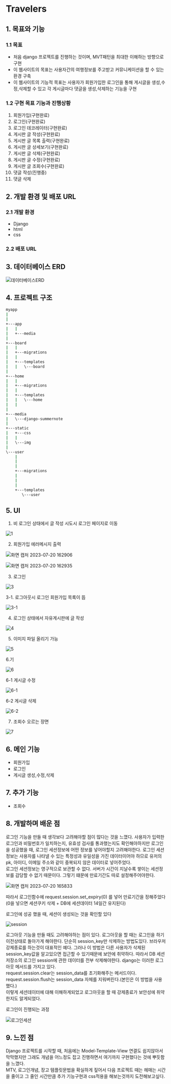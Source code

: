 # Travelers

## 1. 목표와 기능

### 1.1 목표
- 처음 django 프로젝트를 진행하는 것이며, MVT패턴을 최대한 이해하는 방향으로 구현
- 이 웹사이트의 목표는 사용자간의 여행정보를 주고받고 커뮤니케이션을 할 수 있는 환경 구축
- 이 웹사이트의 기능적 목표는 사용자가 회원가입한 로그인을 통해 게시글을 생성,수정,삭제할 수 있고 각 게시글마다 댓글을 생성,삭제하는 기능을 구현

### 1.2 구현 목표 기능과 진행상황

1. 회원가입(구현완료)
2. 로그인(구현완료)
3. 로그인 데코레이터(구현완료)
4. 게시판 글 작성(구현완료)
5. 게시판 글 목록 출력(구현완료)
6. 게시판 글 상세보기(구현완료)
7. 게시판 글 삭제(구현완료)
8. 게시판 글 수정(구현완료)
9. 게시판 글 조회수(구현완료)
10. 댓글 작성(진행중)
11. 댓글 삭제

## 2. 개발 환경 및 배포 URL
### 2.1 개발 환경
- Django
- html
- css

### 2.2 배포 URL

## 3. 데이터베이스 ERD


![데이터베이스ERD](https://github.com/k2h2j3/Orme_djangoproject/assets/74819625/95091afb-3194-4093-955a-735381fdd837)


## 4. 프로젝트 구조

```bash
myapp
|
|
+---app
|   |
|   +---media
|
+---board
|   |
|   +---migrations
|   |
|   +---templates
|   |   \---board
|
+---home
|   |
|   +---migrations
|   |
|   +---templates
|   |   \---home
|   |
|
+---media
|   \---django-summernote
|
+---static
|   +---css
|   |
|   \---img
|
\---user
    |   
    |         
    |
    +---migrations
    |   
    |       
    |
    +---templates
       \---user
```

## 5. UI

1. 비 로그인 상태에서 글 작성 시도시 로그인 페이지로 이동

   
![1](https://github.com/k2h2j3/Orme_djangoproject/assets/74819625/03409500-339f-4226-8d08-ad472433f62f)


2. 회원가입 에러메시지 출력

   
![화면 캡처 2023-07-20 162906](https://github.com/k2h2j3/Orme_djangoproject/assets/74819625/ac356f45-5a5b-4613-a21b-acc6cf8564d3)




![화면 캡처 2023-07-20 162935](https://github.com/k2h2j3/Orme_djangoproject/assets/74819625/8534b88c-7532-4b2e-9cfb-1b4d8df47e83)




3. 로그인


![3](https://github.com/k2h2j3/Orme_djangoproject/assets/74819625/08e446e2-8e05-40f4-a5fb-28b286fb8ac9)


3-1. 로그아웃시 로그인 회원가입 목록이 뜸


![3-1](https://github.com/k2h2j3/Orme_djangoproject/assets/74819625/e906ffd0-270e-45cb-979c-32429a346612)


4. 로그인 상태에서 자유게시판에 글 작성


![4](https://github.com/k2h2j3/Orme_djangoproject/assets/74819625/d767ed6b-27af-49f5-b90f-6e446aed39dd)


5. 이미지 파일 올리기 가능


![5](https://github.com/k2h2j3/Orme_djangoproject/assets/74819625/ed212b2f-5968-43f5-9c58-ba304fde8650)


6.기


![6](https://github.com/k2h2j3/Orme_djangoproject/assets/74819625/d9644af4-f227-4917-bf72-150fb09d8b76)


6-1 게시글 수정


![6-1](https://github.com/k2h2j3/Orme_djangoproject/assets/74819625/256dce40-9b68-4def-8903-bc6d4057b8c2)


6-2  게시글 삭제


![6-2](https://github.com/k2h2j3/Orme_djangoproject/assets/74819625/43d4dacf-1f92-4c19-9d80-fb25578f1e21)


7. 조회수 오르는 장면


![7](https://github.com/k2h2j3/Orme_djangoproject/assets/74819625/e7e90977-7a1c-4903-841f-5be3f24966a4)



## 6. 메인 기능
- 회원가입
- 로그인
- 게시글 생성,수정,삭제

## 7. 추가 기능
- 조회수

## 8. 개발하며 배운 점

로그인 기능을 만들 때 생각보다 고려해야할 점이 많다는 것을 느꼈다. 사용자가 입력한 로그인과 비밀번호가 일치하는지, 유효성 검사를 통과했는지도 확인해야하지만 로그인을 성공했을 때, 로그인 세션정보에 어떤 정보를 넣어야할지 고려해야한다. 로그인 세션 정보는 사용자를 나타낼 수 있는 특정성과 유일성을 가진 데이터이어야 하므로 유저의 pk, 아이디, 이메일 주소와 같이 중복되지 않은 데이터로 넣어주었다.<br>
로그인 세션정보는 영구적으로 보관할 수 없다. 서버가 시간이 지날수록 쌓이는 세션정보를 감당할 수 없기 때문이다. 그렇기 떄문에 만료기간도 따로 설정해주어야한다. <br>


![화면 캡처 2023-07-20 165833](https://github.com/k2h2j3/Orme_djangoproject/assets/74819625/e35cef94-62e4-47f6-9841-e1d9ee169f1a)


따라서 로그인함수에 request.session.set_expiry(0) 를 넣어 만료기간을 정해주었다(0을 넣으면 세션쿠키 삭제 + DB에 세션데이터 14일간 유지된다)<br>

로그인에 성공 했을 때, 세션이 생성되는 것을 확인할 있다


![session](https://github.com/k2h2j3/Orme_djangoproject/assets/74819625/28a655cf-b4da-408e-9ea7-42dd38eef745)


로그아웃 기능을 만들 때도 고려해야하는 점이 있다. 로그아웃을 할 때는 로그인을 하기 이전상태로 돌아가게 해야한다. 단순히 session_key만 삭제하는 방법도있다. 브라우저 강제종료를 하는것이 대표적인 예다. 그러나 이 방법은 다른 사용자가 삭제된 session_key값을 알고있으면 접근할 수 있기때문에 보안에 취약하다. 따라서 DB 세션 저장소의 로그인 session에 관한 데이터를 전부 삭제해야한다. django는 이러한 로그아웃 메서드를 가지고 있다.<br>
request.session.clear는 session_data를 초기화해주는 메서드이다.<br>
request.session.flush는 session_data 자체를 지워버린다.(본인은 이 방법을 사용했다.)<br>
이렇게 세션데이터에 대해 이해하게되었고 로그아웃을 할 때 강제종료가 보안성에 취약한지도 알게되었다.

로그인이 진행되는 과정


![로그인세션](https://github.com/k2h2j3/Orme_djangoproject/assets/74819625/4c682183-92d4-4585-ade9-fc36b01348b7)


## 9. 느낀 점

Django 프로젝트를 시작할 때, 처음에는 Model-Template-View 연결도 쉽지않아서 막막했지만 그래도 개념을 어느정도 잡고 진행하면서 여기까지 구현했다는 것에 뿌듯함을 느꼈다. <br>
MTV, 로그인개념, 장고 템플릿문법을 확실하게 짚어서 다음 프로젝트 때는 헤매는 시간을 줄이고 그 줄인 시간만큼 추가 기능구현과 css적용을 해보는것까지 도전해보고싶다.





